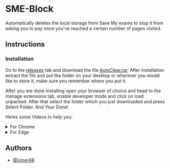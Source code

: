 # SME-Block

Automatically deletes the local storage from Save My exams to stop it from asking you to pay once you've reached a certain number of pages visited.

## Instructions

### Installation

Go to the [releases](https://github.com/UmerAR/SME-Block/releases) tab and download the file [AutoClear.rar](https://github.com/UmerAR/SME-Block/releases/download/V1.0/AutoClear.rar), After installation extract the file and put the folder on your desktop or wherever you would like to store it, make sure you remember where you put it.

After you are done installing open your browser of choice and head to the manage extensions tab, enable developer mode and click on load unpacked. After that select the folder which you just downloaded and press Select Folder. And Your Done!

Heres some Videos to help you:
<details>
<summary>For Chrome</summary>
<br>
Coming Soon!
</details>

<details>
  <summary>For Edge</summary>
  <img src="https://raw.githubusercontent.com/UmerAR/SME-Block/main/images/Edge1.png" alt="Edge 1">
</details>

## Authors

- [@UmerAR](https://github.com/UmerAR)
